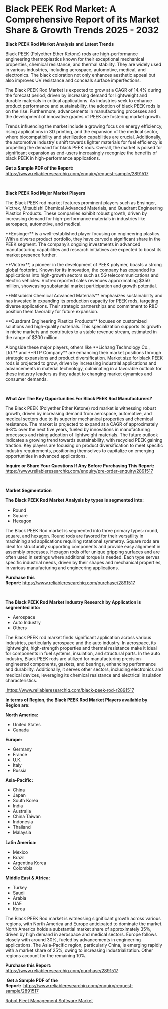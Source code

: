 <p><h1>Black PEEK Rod Market: A Comprehensive Report of its Market Share & Growth Trends 2025 - 2032</h1></p><p><strong>Black PEEK Rod Market Analysis and Latest Trends</strong></p>
<p><p>Black PEEK (Polyether Ether Ketone) rods are high-performance engineering thermoplastics known for their exceptional mechanical properties, chemical resistance, and thermal stability. They are widely used in various industries, including aerospace, automotive, medical, and electronics. The black coloration not only enhances aesthetic appeal but also improves UV resistance and conceals surface imperfections.</p><p>The Black PEEK Rod Market is expected to grow at a CAGR of 14.4% during the forecast period, driven by increasing demand for lightweight and durable materials in critical applications. As industries seek to enhance product performance and sustainability, the adoption of black PEEK rods is on the rise. Furthermore, advancements in manufacturing processes and the development of innovative grades of PEEK are fostering market growth.</p><p>Trends influencing the market include a growing focus on energy efficiency, rising applications in 3D printing, and the expansion of the medical sector, where biocompatibility and sterilization capabilities are crucial. Additionally, the automotive industry's shift towards lighter materials for fuel efficiency is propelling the demand for black PEEK rods. Overall, the market is poised for significant expansion as end-users increasingly recognize the benefits of black PEEK in high-performance applications.</p></p>
<p><strong>Get a Sample PDF of the Report:&nbsp;</strong> <a href="https://www.reliableresearchiq.com/enquiry/request-sample/2891517?utm_campaign=2297&utm_medium=2&utm_source=Github&utm_content=ia&utm_term=14032025&utm_id=black-peek-rod">https://www.reliableresearchiq.com/enquiry/request-sample/2891517</a></p>
<p>&nbsp;</p>
<p><strong>Black PEEK Rod Major Market Players</strong></p>
<p><p>The Black PEEK rod market features prominent players such as Ensinger, Victrex, Mitsubishi Chemical Advanced Materials, and Quadrant Engineering Plastics Products. These companies exhibit robust growth, driven by increasing demand for high-performance materials in industries like aerospace, automotive, and medical.</p><p>**Ensinger** is a well-established player focusing on engineering plastics. With a diverse product portfolio, they have carved a significant share in the PEEK segment. The company’s ongoing investments in advanced manufacturing capabilities and research initiatives are expected to boost its market presence further. </p><p>**Victrex**, a pioneer in the development of PEEK polymer, boasts a strong global footprint. Known for its innovation, the company has expanded its applications into high-growth sectors such as 5G telecommunications and electric vehicles. Victrex reported sales revenues approximating $350 million, showcasing substantial market participation and growth potential.</p><p>**Mitsubishi Chemical Advanced Materials** emphasizes sustainability and has invested in expanding its production capacity for PEEK rods, targeting diverse applications. Their strategic partnerships and commitment to R&D position them favorably for future expansion.</p><p>**Quadrant Engineering Plastics Products** focuses on customized solutions and high-quality materials. This specialization supports its growth in niche markets and contributes to a stable revenue stream, estimated in the range of $200 million.</p><p>Alongside these major players, others like **Lichang Technology Co., Ltd.** and **RTP Company** are enhancing their market positions through strategic expansions and product diversification. Market size for black PEEK rods is projected to grow, driven by increasing industrial applications and advancements in material technology, culminating in a favorable outlook for these industry leaders as they adapt to changing market dynamics and consumer demands.</p></p>
<p>&nbsp;</p>
<p><strong>What Are The Key Opportunities For Black PEEK Rod Manufacturers?</strong></p>
<p><p>The Black PEEK (Polyether Ether Ketone) rod market is witnessing robust growth, driven by increasing demand from aerospace, automotive, and medical sectors due to its superior mechanical properties and chemical resistance. The market is projected to expand at a CAGR of approximately 6-8% over the next five years, fueled by innovations in manufacturing processes and rising adoption of lightweight materials. The future outlook indicates a growing trend towards sustainability, with recycled PEEK gaining traction. Key players are focusing on product diversification to meet specific industry requirements, positioning themselves to capitalize on emerging opportunities in advanced applications.</p></p>
<p><strong>Inquire or Share Your Questions If Any Before Purchasing This Report:</strong> <a href="https://www.reliableresearchiq.com/enquiry/pre-order-enquiry/2891517?utm_campaign=2297&utm_medium=2&utm_source=Github&utm_content=ia&utm_term=14032025&utm_id=black-peek-rod">https://www.reliableresearchiq.com/enquiry/pre-order-enquiry/2891517</a></p>
<p>&nbsp;</p>
<p><strong>Market Segmentation</strong></p>
<p><strong>The Black PEEK Rod Market Analysis by types is segmented into:</strong></p>
<p><ul><li>Round</li><li>Square</li><li>Hexagon</li></ul></p>
<p><p>The Black PEEK Rod market is segmented into three primary types: round, square, and hexagon. Round rods are favored for their versatility in machining and applications requiring rotational symmetry. Square rods are ideal for structurally supporting components and provide easy alignment in assembly processes. Hexagon rods offer unique gripping surfaces and are often used in settings where additional torque is needed. Each type serves specific industrial needs, driven by their shapes and mechanical properties, in various manufacturing and engineering applications.</p></p>
<p><strong>Purchase this Report:&nbsp;</strong><a href="https://www.reliableresearchiq.com/purchase/2891517?utm_campaign=2297&utm_medium=2&utm_source=Github&utm_content=ia&utm_term=14032025&utm_id=black-peek-rod">https://www.reliableresearchiq.com/purchase/2891517</a></p>
<p>&nbsp;</p>
<p><strong>The Black PEEK Rod Market Industry Research by Application is segmented into:</strong></p>
<p><ul><li>Aerospace</li><li>Auto Industry</li><li>Others</li></ul></p>
<p><p>The Black PEEK rod market finds significant application across various industries, particularly aerospace and the auto industry. In aerospace, its lightweight, high-strength properties and thermal resistance make it ideal for components in fuel systems, insulation, and structural parts. In the auto industry, Black PEEK rods are utilized for manufacturing precision-engineered components, gaskets, and bearings, enhancing performance and durability. Additionally, it serves other sectors, including electronics and medical devices, leveraging its chemical resistance and electrical insulation characteristics.</p></p>
<p><a href="https://www.reliableresearchiq.com/black-peek-rod-r2891517?utm_campaign=2297&utm_medium=2&utm_source=Github&utm_content=ia&utm_term=14032025&utm_id=black-peek-rod">&nbsp;https://www.reliableresearchiq.com/black-peek-rod-r2891517</a></p>
<p><strong>In terms of Region, the Black PEEK Rod Market Players available by Region are:</strong></p>
<p>
    <p> <strong> North America: </strong>
        <ul>
            <li>United States</li>
            <li>Canada</li>
        </ul>
        </p> 
    <p> <strong> Europe: </strong>
        <ul>
            <li>Germany</li>
            <li>France</li>
            <li>U.K.</li>
            <li>Italy</li>
            <li>Russia</li>
        </ul>
        </p> 
    <p> <strong> Asia-Pacific: </strong>
        <ul>
            <li>China</li>
            <li>Japan</li>
            <li>South Korea</li>
            <li>India</li>
            <li>Australia</li>
            <li>China Taiwan</li>
            <li>Indonesia</li>
            <li>Thailand</li>
            <li>Malaysia</li>
        </ul>
        </p> 
    <p> <strong> Latin America: </strong>
        <ul>
            <li>Mexico</li>
            <li>Brazil</li>
            <li>Argentina Korea</li>
            <li>Colombia</li>
        </ul>
        </p> 
    <p> <strong> Middle East & Africa: </strong>
        <ul>
            <li>Turkey</li>
            <li>Saudi</li>
            <li>Arabia</li>
            <li>UAE</li>
            <li>Korea</li>
        </ul>
    </p>
    </p>
<p><p>The Black PEEK Rod market is witnessing significant growth across various regions, with North America and Europe anticipated to dominate the market. North America holds a substantial market share of approximately 35%, driven by high demand in aerospace and medical sectors. Europe follows closely with around 30%, fueled by advancements in engineering applications. The Asia-Pacific region, particularly China, is emerging rapidly with a market share of 25%, owing to increasing industrialization. Other regions account for the remaining 10%.</p></p>
<p><strong>Purchase this Report: </strong><a href="https://www.reliableresearchiq.com/purchase/2891517?utm_campaign=2297&utm_medium=2&utm_source=Github&utm_content=ia&utm_term=14032025&utm_id=black-peek-rod">https://www.reliableresearchiq.com/purchase/2891517</a></p>
<p>&nbsp;<strong>Get a Sample PDF of the Report:&nbsp;&nbsp;</strong><a href="https://www.reliableresearchiq.com/enquiry/request-sample/2891517?utm_campaign=2297&utm_medium=2&utm_source=Github&utm_content=ia&utm_term=14032025&utm_id=black-peek-rod">https://www.reliableresearchiq.com/enquiry/request-sample/2891517</a></p>
<p><strong></strong></p>
<p><p><a href="https://github.com/AngelaWalsh696/Market-Research-Report-List-1/blob/main/robot-fleet-management-software-market.md?utm_campaign=2297&utm_medium=2&utm_source=Github&utm_content=ia&utm_term=14032025&utm_id=black-peek-rod">Robot Fleet Management Software Market</a></p></p>